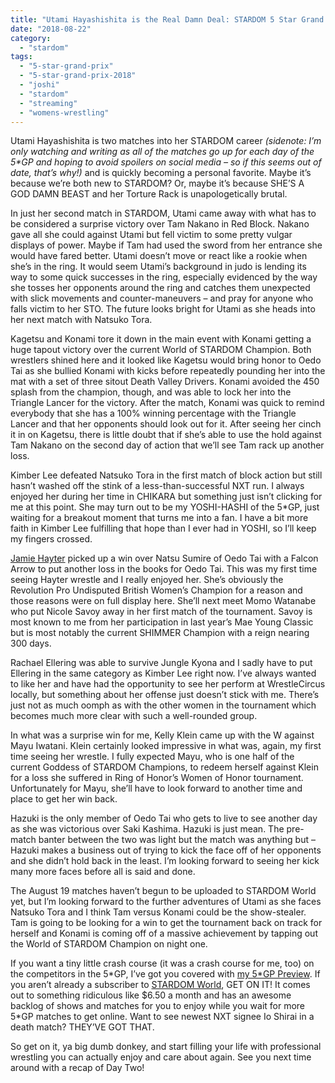 ```yaml
---
title: "Utami Hayashishita is the Real Damn Deal: STARDOM 5 Star Grand Prix 2018 Day One"
date: "2018-08-22"
category: 
  - "stardom"
tags: 
  - "5-star-grand-prix"
  - "5-star-grand-prix-2018"
  - "joshi"
  - "stardom"
  - "streaming"
  - "womens-wrestling"
---
```


Utami Hayashishita is two matches into her STARDOM career _(sidenote: I’m only watching and writing as all of the matches go up for each day of the 5\*GP and hoping to avoid spoilers on social media – so if this seems out of date, that’s why!)_ and is quickly becoming a personal favorite. Maybe it’s because we’re both new to STARDOM? Or, maybe it’s because SHE’S A GOD DAMN BEAST and her Torture Rack is unapologetically brutal.

In just her second match in STARDOM, Utami came away with what has to be considered a surprise victory over Tam Nakano in Red Block. Nakano gave all she could against Utami but fell victim to some pretty vulgar displays of power. Maybe if Tam had used the sword from her entrance she would have fared better. Utami doesn’t move or react like a rookie when she’s in the ring. It would seem Utami’s background in judo is lending its way to some quick successes in the ring, especially evidenced by the way she tosses her opponents around the ring and catches them unexpected with slick movements and counter-maneuvers – and pray for anyone who falls victim to her STO. The future looks bright for Utami as she heads into her next match with Natsuko Tora.

<Tweet tweetId="1031081866869145600" />

Kagetsu and Konami tore it down in the main event with Konami getting a huge tapout victory over the current World of STARDOM Champion. Both wrestlers shined here and it looked like Kagetsu would bring honor to Oedo Tai as she bullied Konami with kicks before repeatedly pounding her into the mat with a set of three sitout Death Valley Drivers. Konami avoided the 450 splash from the champion, though, and was able to lock her into the Triangle Lancer for the victory. After the match, Konami was quick to remind everybody that she has a 100% winning percentage with the Triangle Lancer and that her opponents should look out for it. After seeing her cinch it in on Kagetsu, there is little doubt that if she’s able to use the hold against Tam Nakano on the second day of action that we’ll see Tam rack up another loss.

<Tweet tweetId="1031971288083046402" />

Kimber Lee defeated Natsuko Tora in the first match of block action but still hasn’t washed off the stink of a less-than-successful NXT run. I always enjoyed her during her time in CHIKARA but something just isn’t clicking for me at this point. She may turn out to be my YOSHI-HASHI of the 5\*GP, just waiting for a breakout moment that turns me into a fan. I have a bit more faith in Kimber Lee fulfilling that hope than I ever had in YOSHI, so I’ll keep my fingers crossed.

[Jamie Hayter](/posts/2024-11-13-write-forever-aew-dynamite) picked up a win over Natsu Sumire of Oedo Tai with a Falcon Arrow to put another loss in the books for Oedo Tai. This was my first time seeing Hayter wrestle and I really enjoyed her. She’s obviously the Revolution Pro Undisputed British Women’s Champion for a reason and those reasons were on full display here. She’ll next meet Momo Watanabe who put Nicole Savoy away in her first match of the tournament. Savoy is most known to me from her participation in last year’s Mae Young Classic but is most notably the current SHIMMER Champion with a reign nearing 300 days.

Rachael Ellering was able to survive Jungle Kyona and I sadly have to put Ellering in the same category as Kimber Lee right now. I’ve always wanted to like her and have had the opportunity to see her perform at WrestleCircus locally, but something about her offense just doesn’t stick with me. There’s just not as much oomph as with the other women in the tournament which becomes much more clear with such a well-rounded group.

In what was a surprise win for me, Kelly Klein came up with the W against Mayu Iwatani. Klein certainly looked impressive in what was, again, my first time seeing her wrestle. I fully expected Mayu, who is one half of the current Goddess of STARDOM Champions, to redeem herself against Klein for a loss she suffered in Ring of Honor’s Women of Honor tournament. Unfortunately for Mayu, she’ll have to look forward to another time and place to get her win back.

<Tweet tweetId="1030416868056555520" />

Hazuki is the only member of Oedo Tai who gets to live to see another day as she was victorious over Saki Kashima. Hazuki is just mean. The pre-match banter between the two was light but the match was anything but – Hazuki makes a business out of trying to kick the face off of her opponents and she didn’t hold back in the least. I’m looking forward to seeing her kick many more faces before all is said and done.

<Tweet tweetId="1031352296850915331" />

The August 19 matches haven’t begun to be uploaded to STARDOM World yet, but I’m looking forward to the further adventures of Utami as she faces Natsuko Tora and I think Tam versus Konami could be the show-stealer. Tam is going to be looking for a win to get the tournament back on track for herself and Konami is coming off of a massive achievement by tapping out the World of STARDOM Champion on night one.

If you want a tiny little crash course (it was a crash course for me, too) on the competitors in the 5\*GP, I’ve got you covered with [my 5\*GP Preview](https://www.gansobomb.com/2018/08/13/preview-stardom-5-star-grand-prix-2018/). If you aren’t already a subscriber to [STARDOM World](http://www.stardom-world.com/), GET ON IT! It comes out to something ridiculous like $6.50 a month and has an awesome backlog of shows and matches for you to enjoy while you wait for more 5\*GP matches to get online. Want to see newest NXT signee Io Shirai in a death match? THEY’VE GOT THAT.

<Tweet tweetId="980900717144588288" />

So get on it, ya big dumb donkey, and start filling your life with professional wrestling you can actually enjoy and care about again. See you next time around with a recap of Day Two!
